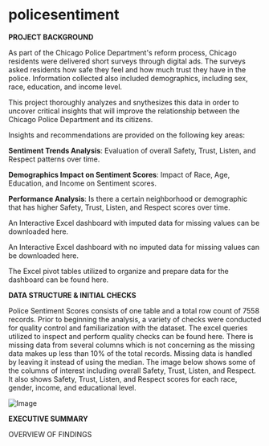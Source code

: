 # policesentiment
**PROJECT BACKGROUND**

As part of the Chicago Police Department's reform process, Chicago residents were delivered short surveys through digital ads. The surveys asked residents how safe they feel and how much trust they have in the police. Information collected also included demographics, including sex, race, education, and income level.

This project thoroughly analyzes and snythesizes this data in order to uncover critical insights that will improve the relationship between the Chicago Police Department and its citizens.

Insights and recommendations are provided on the following key areas:

**Sentiment Trends Analysis**: Evaluation of overall Safety, Trust, Listen, and Respect patterns over time.

**Demographics Impact on Sentiment Scores**: Impact of Race, Age, Education, and Income on Sentiment scores.

**Performance Analysis**: Is there a certain neighborhood or demographic that has higher Safety, Trust, Listen, and Respect scores over time.

An Interactive Excel dashboard with imputed data for missing values can be downloaded here.

An Interactive Excel dashboard with no imputed data for missing values can be downloaded here.

The Excel pivot tables utilized to organize and prepare data for the dashboard can be found here.

**DATA STRUCTURE & INITIAL CHECKS**

Police Sentiment Scores consists of one table and a total row count of 7558 records. Prior to beginning the analysis, a variety of checks were conducted for quality control and familiarization with the dataset. The excel queries utilized to inspect and perform quality checks can be found here. There is missing data from several columns which is not concerning as the missing data makes up less than 10% of the total records. Missing data is handled by leaving it instead of using the median. The image below shows some of the columns of interest including overall Safety, Trust, Listen, and Respect. It also shows Safety, Trust, Listen, and Respect scores for each race, gender, income, and educational level. 

![Image](https://github.com/user-attachments/assets/b2c08ab9-31ac-46f5-9dba-d9ca10cdf83c)

**EXECUTIVE SUMMARY**

OVERVIEW OF FINDINGS
